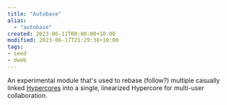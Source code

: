 ```yaml
---
title: "Autobase"
alias:
  - "autobase"
created: 2023-06-11T00:00:00+10:00
modified: 2023-06-17T21:29:38+10:00
tags:
- seed
- dweb
---
```


An experimental module that's used to rebase (follow?) multiple casually linked [Hypercores](hypercore.md) into a single, linearized Hypercore for multi-user collaboration.